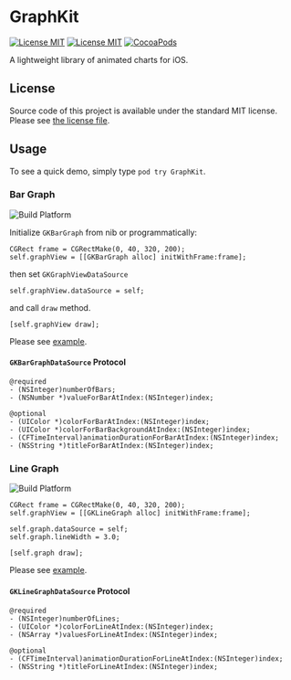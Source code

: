 # GraphKit

[![License MIT](https://img.shields.io/badge/contact-@MichalKonturek-blue.svg?style=flat)](http://twitter.com/michalkonturek)
[![License MIT](https://img.shields.io/badge/license-MIT-blue.svg?style=flat)](https://github.com/michalkonturek/GraphKit/blob/master/LICENSE)
[![CocoaPods](https://img.shields.io/cocoapods/v/GraphKit.svg?style=flat)](https://github.com/michalkonturek/GraphKit)


A lightweight library of animated charts for iOS. 


## License

Source code of this project is available under the standard MIT license. Please see [the license file][LICENSE].

[PODS]:http://cocoapods.org/
[LICENSE]:https://github.com/michalkonturek/GraphKit/blob/master/LICENSE


## Usage

To see a quick demo, simply type `pod try GraphKit`.

### Bar Graph

![Build Platform](images/bar-graph.png)

Initialize `GKBarGraph` from nib or programmatically:

```objc
CGRect frame = CGRectMake(0, 40, 320, 200);
self.graphView = [[GKBarGraph alloc] initWithFrame:frame];
```

then set `GKGraphViewDataSource` 

```objc
self.graphView.dataSource = self;
```

and call `draw` method.

```objc
[self.graphView draw];
```


Please see [example][BAR].

[BAR]:https://github.com/michalkonturek/GraphKit/blob/master/GraphKit/Example/ExampleBarGraphVC.m


#### `GKBarGraphDataSource` Protocol

```objc
@required
- (NSInteger)numberOfBars;
- (NSNumber *)valueForBarAtIndex:(NSInteger)index;

@optional
- (UIColor *)colorForBarAtIndex:(NSInteger)index;
- (UIColor *)colorForBarBackgroundAtIndex:(NSInteger)index;
- (CFTimeInterval)animationDurationForBarAtIndex:(NSInteger)index;
- (NSString *)titleForBarAtIndex:(NSInteger)index;
```


### Line Graph

![Build Platform](images/line-graph.png)

```objc
CGRect frame = CGRectMake(0, 40, 320, 200);
self.graphView = [[GKLineGraph alloc] initWithFrame:frame];

self.graph.dataSource = self;
self.graph.lineWidth = 3.0;

[self.graph draw];
```

Please see [example][LINE].

[LINE]:https://github.com/michalkonturek/GraphKit/blob/master/GraphKit/Example/ExampleLineGraph.m


#### `GKLineGraphDataSource` Protocol

```objc
@required
- (NSInteger)numberOfLines;
- (UIColor *)colorForLineAtIndex:(NSInteger)index;
- (NSArray *)valuesForLineAtIndex:(NSInteger)index;

@optional
- (CFTimeInterval)animationDurationForLineAtIndex:(NSInteger)index;
- (NSString *)titleForLineAtIndex:(NSInteger)index;
```

<!--[@MichalKonturek](https://twitter.com/MichalKonturek)-->

